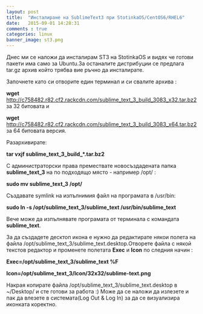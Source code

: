 ```yaml
---
layout: post
title:  "Инсталиране на SublimeText3 при StotinkaOS/CentOS6/RHEL6"
date:   2015-09-01 14:28:31
comments : true
categories: linux
banner_image: st3.png
---
```


Днес ми се наложи да инсталирам ST3 на StotinkaOS и видях че готови пакети има само за Ubuntu.За останалите дистрибуции се предлага tar.gz архив който трябва вие ръчно да инсталирате.

Започнете като си отворите един терминал и си свалите архива : 

**wget** http://c758482.r82.cf2.rackcdn.com/sublime_text_3_build_3083_x32.tar.bz2  за 32 битовата и 

**wget** http://c758482.r82.cf2.rackcdn.com/sublime_text_3_build_3083_x64.tar.bz2 за 64 битовата версия.  


Разархивирате:  

**tar vxjf sublime_text_3_build_*.tar.bz2**


С администраторски права премествате новосъздадената папка **sublime_text_3** на по подходящо място - например /opt/ :  


**sudo mv sublime_text_3 /opt/**


Създавате symlink на изпълнимия файл на програмата в /usr/bin:  


**sudo ln -s /opt/sublime_text_3/sublime_text /usr/bin/sublime_text**


Вече може да изпълнявате програмата от терминала с командата **sublime_text**.  




За да създадете десктоп икона е нужно да редактирате някои полета на файла /opt/sublime_text_3/sublime_text.desktop.Отворете файла с някой текстов редактор и променете полетата **Exec** и **Icon** по следния начин : 

**Exec=/opt/sublime_text_3/sublime_text %F**

**Icon=/opt/sublime_text_3/Icon/32x32/sublime-text.png**



Накрая копирате файла /opt/sublime_text_3/sublime_text.desktop в ~/Desktop/ и сте готови за работа :) 
Може да се наложи да излезете и пак да влезете в системата(Log Out & Log In) за да се визуализира иконката коректно.
